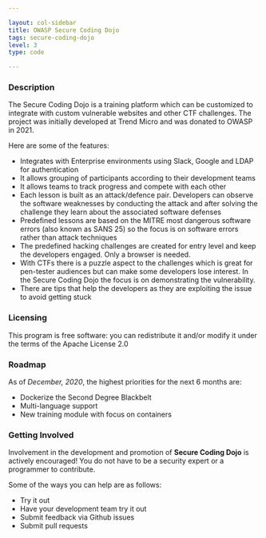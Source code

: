 ```yaml
---

layout: col-sidebar
title: OWASP Secure Coding Dojo
tags: secure-coding-dojo
level: 3
type: code

---
```


### Description

The Secure Coding Dojo is a training platform which can be customized to integrate with custom vulnerable websites and other CTF challenges. The project was initially developed at Trend Micro and was donated to OWASP in 2021.

Here are some of the features:

* Integrates with Enterprise environments using Slack, Google and LDAP for authentication
* It allows grouping of participants according to their development teams
* It allows teams to track progress and compete with each other
* Each lesson is built as an attack/defence pair. Developers can observe the software weaknesses by conducting the attack and after solving the challenge they learn about the associated software defenses
* Predefined lessons are based on the MITRE most dangerous software errors (also known as SANS 25) so the focus is on software errors rather than attack techniques
* The predefined hacking challenges are created for entry level and keep the developers engaged. Only a browser is needed.
* With CTFs there is a puzzle aspect to the challenges which is great for pen-tester audiences but can make some developers lose interest. In the Secure Coding Dojo the focus is on demonstrating the vulnerability.
* There are tips that help the developers as they are exploiting the issue to avoid getting stuck

### Licensing

This program is free software: you can redistribute it and/or modify it under the terms of the Apache License 2.0

### Roadmap

As of *December, 2020*, the highest priorities for the next 6 months are:
* Dockerize the Second Degree Blackbelt 
* Multi-language support
* New training module with focus on containers


### Getting Involved

Involvement in the development and promotion of **Secure Coding Dojo** is actively encouraged!
You do not have to be a security expert or a programmer to contribute.

Some of the ways you can help are as follows:
* Try it out
* Have your development team try it out
* Submit feedback via Github issues
* Submit pull requests
